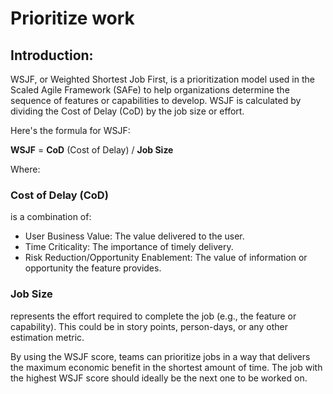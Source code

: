 # Prioritize work

## Introduction:
WSJF, or Weighted Shortest Job First, is a prioritization model used in the Scaled Agile Framework (SAFe) to help organizations determine the sequence of features or capabilities to develop. WSJF is calculated by dividing the Cost of Delay (CoD) by the job size or effort.

Here's the formula for WSJF:

**WSJF** = **CoD** (Cost of Delay) / **Job Size**

Where:

### Cost of Delay (CoD) 
is a combination of:
- User Business Value: The value delivered to the user.
- Time Criticality: The importance of timely delivery.
- Risk Reduction/Opportunity Enablement: The value of information or opportunity the feature provides.

### Job Size
represents the effort required to complete the job (e.g., the feature or capability). This could be in story points, person-days, or any other estimation metric.

By using the WSJF score, teams can prioritize jobs in a way that delivers the maximum economic benefit in the shortest amount of time. The job with the highest WSJF score should ideally be the next one to be worked on.